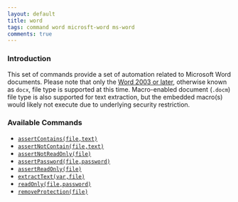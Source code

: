 ```yaml
---
layout: default
title: word
tags: command word microsft-word ms-word
comments: true
---
```



### Introduction
This set of commands provide a set of automation related to Microsoft Word documents. Please note that only the 
<a href="https://en.wikipedia.org/wiki/Microsoft_Word#XML_Document_(Word_2003)" class="external-link" 
target="_nexial_link">Word 2003 or later</a>, otherwise known as  `docx`, file type is supported at this time. 
Macro-enabled document (`.docm`) file type is also supported for text extraction, but the embedded macro(s) would likely
not execute due to underlying security restriction.


### Available Commands
- [`assertContains(file,text)`](assertContains(file,text))
- [`assertNotContain(file,text)`](assertNotContain(file,text))
- [`assertNotReadOnly(file)`](assertNotReadOnly(file))
- [`assertPassword(file,password)`](assertPassword(file,password))
- [`assertReadOnly(file)`](assertReadOnly(file))
- [`extractText(var,file)`](extractText(var,file))
- [`readOnly(file,password)`](readOnly(file,password))
- [`removeProtection(file)`](removeProtection(file))
